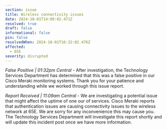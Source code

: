 ```yaml
---
section: issue
title: Wireless connectivity issues
date: 2024-10-01T14:09:02.471Z
resolved: true
draft: false
informational: false
pin: false
resolvedWhen: 2024-10-01T16:32:02.476Z
affected:
  - 65E
severity: disrupted
---
```

*False Positive | 01:32pm Central* - After investigation, the Technology Services Department has determined that this was a false positive in our Cisco Meraki monitoring systems. Thank you for your patience and understanding while we worked through this issue report.

*Report Received | 11:09am Central* - We are investigating a potential issue that might affect the uptime of one our of services. Cisco Meraki reports that authentication issues are causing connectivity issues to the wireless network at 65E. We are sorry for any inconvenience this may cause you. The Technology Services Department will investigate this report shortly and will update this incident post once we have more information.